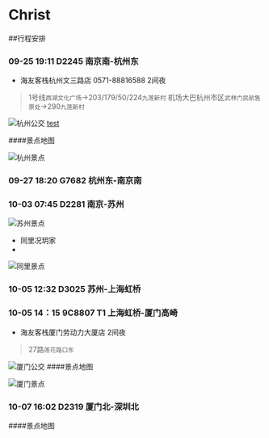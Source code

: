 # Christ
##行程安排
### 09-25 19:11 D2245 南京南-杭州东
- 海友客栈杭州文三路店 0571-88816588 2间夜
> 1号线`西湖文化广场`->203/179/50/224`九莲新村`
> 机场大巴杭州市区`武林门民航售票处`->290`九莲新村`


![杭州公交](https://cloud.smartisan.com/notesimage/Notes_1442757621307.png)
<a href="https://cloud.smartisan.com/notesimage/Notes_1442757621307.png">test</a>

####景点地图

![杭州景点](https://cloud.smartisan.com/notesimage/Notes_1442760782629.png)

### 09-27 18:20 G7682 杭州东-南京南

### 10-03 07:45 D2281 南京-苏州

![苏州景点](https://cloud.smartisan.com/notesimage/Notes_1442761614116.png)
- 同里况玥家
- 
![同里景点](https://cloud.smartisan.com/notesimage/Notes_1442762421158.png)

### 10-05 12:32 D3025 苏州-上海虹桥

### 10-05 14：15 9C8807 T1 上海虹桥-厦门高崎
- 海友客栈厦门劳动力大厦店 2间夜
> 27路`莲花路口东`

![厦门公交](https://cloud.smartisan.com/notesimage/Notes_1442757632380.png)
####景点地图

![厦门景点](https://cloud.smartisan.com/notesimage/Notes_1442761507580.png)

### 10-07 16:02 D2319 厦门北-深圳北
####景点地图


